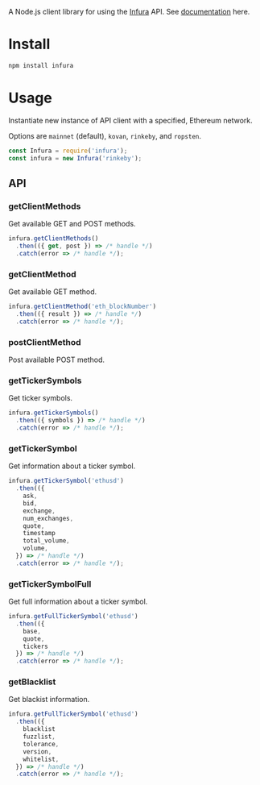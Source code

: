 A Node.js client library for using the [Infura](https://infura.io/) API. See [documentation](https://infura.docs.apiary.io) here.

# Install

```bash
npm install infura
```

# Usage

Instantiate new instance of API client with a specified, Ethereum network.

Options are `mainnet` (default), `kovan`, `rinkeby`, and `ropsten`.

```javascript
const Infura = require('infura');
const infura = new Infura('rinkeby');
```

## API

### getClientMethods

Get available GET and POST methods.

```javascript
infura.getClientMethods()
  .then(({ get, post }) => /* handle */)
  .catch(error => /* handle */);
```

### getClientMethod

Get available GET method.

```javascript
infura.getClientMethod('eth_blockNumber')
  .then(({ result }) => /* handle */)
  .catch(error => /* handle */);
```

### postClientMethod

Post available POST method.

### getTickerSymbols

Get ticker symbols.

```javascript
infura.getTickerSymbols()
  .then(({ symbols }) => /* handle */)
  .catch(error => /* handle */);
```

### getTickerSymbol

Get information about a ticker symbol.

```javascript
infura.getTickerSymbol('ethusd')
  .then(({
    ask,
    bid,
    exchange,
    num_exchanges,
    quote,
    timestamp
    total_volume,
    volume,
  }) => /* handle */)
  .catch(error => /* handle */);
```

### getTickerSymbolFull

Get full information about a ticker symbol.

```javascript
infura.getFullTickerSymbol('ethusd')
  .then(({
    base,
    quote,
    tickers
  }) => /* handle */)
  .catch(error => /* handle */);
```

### getBlacklist

Get blackist information.

```javascript
infura.getFullTickerSymbol('ethusd')
  .then(({
    blacklist
    fuzzlist,
    tolerance,
    version,
    whitelist,
  }) => /* handle */)
  .catch(error => /* handle */);
```